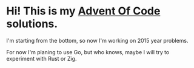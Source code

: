 # Hi! This is my [Advent Of Code](https://adventofcode.com/) solutions.

I'm starting from the bottom, so now I'm working on 2015 year problems.

For now I'm planing to use Go, but who knows, maybe I will try to experiment with Rust or Zig.
